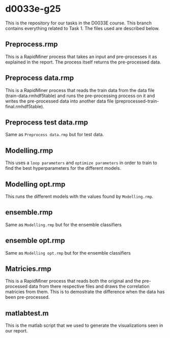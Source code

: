 # d0033e-g25
This is the repository for our tasks in the D0033E course. This branch contains everything related to Task 1. The files used are described below.

## Preprocess.rmp
This is a RapidMiner process that takes an input and pre-processes it as explained in the report. The process itself returns the pre-processed data.

## Preprocess data.rmp
This is a RapidMiner process that reads the train data from the data file (train-data.rmhdf5table) and runs the pre-processing process on it and writes the pre-processed data into another data file (preprocessed-train-final.rmhdf5table).

## Preprocess test data.rmp
Same as `Preprocess data.rmp` but for test data. 

## Modelling.rmp
This uses a `loop parameters` and `optimize parameters` in order to train to find the best hyperparameters for the different models. 

## Modelling opt.rmp
This runs the different models with the values found by `Modelling.rmp`. 

## ensemble.rmp
Same as `Modelling.rmp` but for the ensemble classifiers

## ensemble opt.rmp
Same as `Modelling opt.rmp` but for the ensemble classifiers

## Matricies.rmp
This is a RapidMiner process that reads both the original and the pre-processed data from there respective files and draws the correlation matricies from them. This is to demostrate the difference when the data has been pre-processed. 

## matlabtest.m
This is the matlab script that we used to generate the visualizations seen in our report. 
